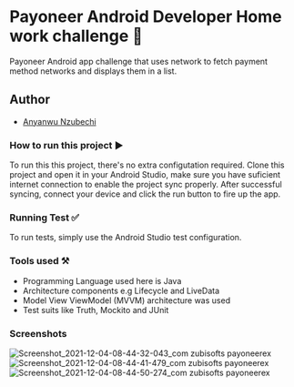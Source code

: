 # Payoneer Android Developer Home work challenge 👊
Payoneer Android app challenge that uses network to fetch payment method networks and displays them in a list.

## Author
- [Anyanwu Nzubechi](https://github.com/zubisofts)

### How to run this project ▶️
To run this this project, there's no extra configutation required. Clone this project and open it in your Android Studio, make sure you have suficient internet connection to enable the project sync properly. After successful syncing, connect your device and click the run button to fire up the app.

### Running Test ✅
To run tests, simply use the Android Studio test configuration.

### Tools used ⚒
- Programming Language used here is Java
- Architecture components e.g Lifecycle and LiveData
- Model View ViewModel (MVVM) architecture was used
- Test suits like Truth, Mockito and JUnit

### Screenshots

![Screenshot_2021-12-04-08-44-32-043_com zubisofts payoneerex](https://user-images.githubusercontent.com/23302578/144702354-4ad068a8-9031-4065-9b9c-93f3d72d0cec.jpg) 
![Screenshot_2021-12-04-08-44-41-479_com zubisofts payoneerex](https://user-images.githubusercontent.com/23302578/144702356-9bc7dad7-ec6e-4d5c-9618-75c7cb0272e3.jpg) 
![Screenshot_2021-12-04-08-44-50-274_com zubisofts payoneerex](https://user-images.githubusercontent.com/23302578/144702357-cc647976-4fb3-4cd8-aaf2-efabb6f29771.jpg) 
